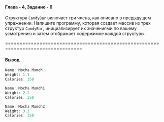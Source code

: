#### Глава - 4, Задание - 6 ####

Структура ```CandyBar``` включает три члена, как описано в предыдущем
упражнении. Напишите программу, которая создает массив из трех структур ```CandyBar```,
инициализирует их значениями по вашему усмотрению и затем отображает
содержимое каждой структуры.

=================================================================================
#### Вывод ####
```objectivec
Name: Mocha Munch
Weight: 1.1
Calories: 350

Name: Mocha Munch1
Weight: 2.2
Calories: 350

Name: Mocha Munch2
Weight: 3.3
Calories: 350
```
